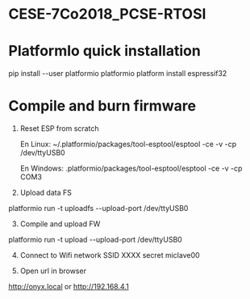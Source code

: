 # CESE-7Co2018_PCSE-RTOSI
# PlatformIo quick installation

pip install --user platformio
platformio platform install espressif32

# Compile and burn firmware

1. Reset ESP from scratch

    En Linux:
    ~/.platformio/packages/tool-esptool/esptool -ce -v -cp /dev/ttyUSB0

    En Windows:
    .platformio/packages/tool-esptool/esptool -ce -v -cp COM3

2. Upload data FS

platformio run -t uploadfs --upload-port /dev/ttyUSB0

3. Compile and upload FW

platformio run -t upload --upload-port /dev/ttyUSB0

4. Connect to Wifi network
  SSID XXXX
  secret miclave00

5. Open url in browser

http://onyx.local or http://192.168.4.1
